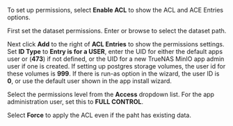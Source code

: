 &NewLine;

To set up permissions, select **Enable ACL** to show the ACL and ACE Entries options.

First set the dataset permissions. Enter or browse to select the dataset path. 

Next click **Add** to the right of **ACL Entries** to show the permissions settings.
Set **ID Type** to **Entry is for a USER**, enter the UID for either the default apps user or (**473**) if not defined, or the UID for a new TrueNAS MinIO app admin user if one is created.
If setting up postgres storage volumes, the user id for these volumes is **999**.
If there is run-as option in the wizard, the user ID is **0**, or use the default user shown in the app install wizard.

Select the permissions level from the **Access** dropdown list. For the app administration user, set this to **FULL CONTROL**.

Select **Force** to apply the ACL even if the paht has existing data.